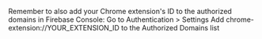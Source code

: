 Remember to also add your Chrome extension's ID to the authorized domains in Firebase Console:
Go to Authentication > Settings
Add chrome-extension://YOUR_EXTENSION_ID to the Authorized Domains list



